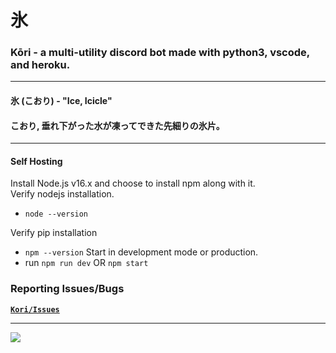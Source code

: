 # **氷**

### Kōri - a multi-utility discord bot made with python3, vscode, and heroku.
___
#### **氷 (こおり) - "Ice, Icicle"**
#### **こおり, 垂れ下がった水が凍ってできた先細りの氷片。**
___

#### Self Hosting

Install Node.js v16.x and choose to install npm along with it.
<br>
Verify nodejs installation.
- `node --version`

Verify pip installation
- `npm --version`
Start in development mode or production.
- run `npm run dev` OR `npm start`
 

### **Reporting Issues/Bugs**

**[`Kori/Issues`](https://github.com/gooseterv/kori/issues)**

___

<img src="assets/repo.png">
